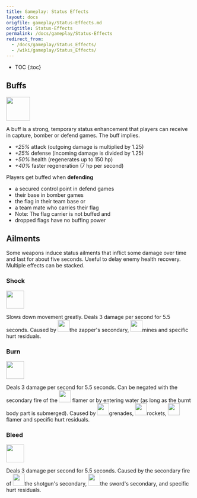 ```yaml
---
title: Gameplay: Status Effects
layout: docs
origfile: gameplay/Status-Effects.md
origtitle: Status-Effects
permalink: /docs/gameplay/Status-Effects
redirect_from:
  - /docs/gameplay/Status_Effects/
  - /wiki/gameplay/Status_Effects/
---
```

* TOC
{:toc}
## Buffs
<img src="images/icons/buff.png" width="64px"/>

A buff is a strong, temporary status enhancement that players can receive in capture, bomber or defend games. The buff implies.

- *+25%* attack (outgoing damage is multiplied by 1.25)
- *+25%* defense (incoming damage is divided by 1.25)
- *+50%* health (regenerates up to 150 hp)
- *+40%* faster regeneration (7 hp per second)

Players get buffed when **defending**

- a secured control point in defend games
- their base in bomber games
- the flag in their team base or
- a team mate who carries their flag
- Note: The flag carrier is not buffed and
- dropped flags have no buffing power

## Ailments
Some weapons induce status ailments that inflict some damage over time and last for about five seconds. Useful to delay enemy health recovery. Multiple effects can be stacked.

### Shock
<img src="images/icons/shock.png" width="48px"/>

Slows down movement greatly. Deals 3 damage per second for 5.5 seconds. Caused by <img src="images/weapons/zapper.png" width="32px"/>the zapper's secondary, <img src="images/weapons/mine.png" width="32px"/>mines and specific hurt residuals.

### Burn
<img src="images/icons/burn.png" width="48px"/>

Deals 3 damage per second for 5.5 seconds. Can be negated with the secondary fire of the <img src="images/weapons/flamer.png" width="32px"/> flamer or by entering water (as long as the burnt body part is submerged). Caused by <img src="images/weapons/grenade.png" width="32px"/>grenades, <img src="images/weapons/rocket.png" width="32px"/>rockets, <img src="images/weapons/flamer.png" width="32px"/>flamer and specific hurt residuals.

### Bleed
<img src="images/icons/bleed.png" width="48px"/>

Deals 3 damage per second for 5.5 seconds. Caused by the secondary fire of <img src="images/weapons/shotgun.png" width="32px"/>the shotgun's secondary, <img src="images/weapons/sword.png" width="32px"/>the sword's secondary, and specific hurt residuals. 
